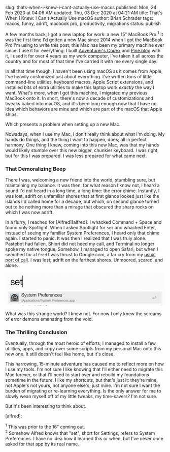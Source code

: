 slug: thats-when-i-knew-i-cant-actually-use-macos
published: Mon, 24 Feb 2020 at 04:06 AM
updated: Thu, 03 Dec 2020 at 04:21 AM
title: That's When I Knew: I Can't Actually Use macOS
author: Brian Schrader
tags: macos, funny, adrift, macbook pro, productivity, migrations
status: publish

A few months back, I got a new laptop for work: a new 15" MacBook Pro.<sup>1</sup> It was the first time I'd gotten a new Mac since 2014 when I got the MacBook Pro I'm using to write this post; this Mac has been my primary machine ever since. I use it for everything: I built [Adventurer's Codex][ac] and [Pine.blog][pine] with it, I used it for over 4 years as my work computer, I've taken it all across the country and for most of that time I've carried it with me every single day.

In all that time though, I haven't been using macOS as it comes from Apple, I've heavily customized just about everything. I've written tons of little command-line utilities, keyboard macros, Apple Script extensions, and installed bits of extra utilities to make this laptop work *exactly* the way I want. What's more, when I got this machine, I migrated my previous MacBook onto it. In short, there's now a decade of customizations and tweaks baked into macOS, and it's been long enough now that I have no idea which behaviors are mine and which are part of the macOS that Apple ships.

Which presents a problem when setting up a new Mac.

Nowadays, when I use my Mac, I don't really think about what I'm doing. My hands do things, and the thing I want to happen, does; all in perfect harmony. One thing I knew, coming into this new Mac, was that my hands would likely stumble over this new bigger, chunkier keyboard. I was right, but for this I was prepared. I was less prepared for what came next.


### That Demoralizing Beep

There I was, welcoming a new friend into the world, stumbling sure, but maintaining my balance. It was then, for what reason I know not, I heard a sound I'd not heard in a long time, a long time: the error chime. Instantly, I was lost, adrift on unfamiliar shores that at first glance looked just like the islands I'd called home for a decade, but which, on second glance turned out to be nothing more than a mirage that obscured the sharp rocks on which I was now adrift.

In a flurry, I reached for [Alfred][alfred]. I whacked Command + Space and found only Spotlight. When I asked Spotlight for `set` and whacked Enter, instead of seeing my familiar System Preferences, I heard only that chime again. I started to panic. It was then I realized that I was truly alone. Pastebot had fallen, Shiori did not heed my call, and Terminal no longer spoke my native tongue. Somehow, I managed to open Safari, but when I searched for `alfred` I was thrust to Google.com, a far cry from my [usual port of call](https://duckduckgo.com). I was lost; adrift on the farthest shores. Unmoored, scared, and alone.

![Alfred using Settings to Open System Preferences](/images/blog/alfred-set.png)

What was this strange world? I knew not. For now I only knew the screams of error demons emanating from the void.


### The Thrilling Conclusion

Eventually, through the most heroic of efforts, I managed to install a few utilities, apps, and copy over some scripts from my personal Mac onto this new one. It still doesn't feel like home, but it's close.

This harrowing, 15-minute adventure has caused me to reflect more on how I use my tools. I'm not sure I like knowing that I'll either need to migrate this Mac forever, or that I'll need to start over and rebuild my foundations sometime in the future. I like my shortcuts, but that's just it: they're mine, not Apple's not yours, not anyone else's; just mine. I'm not sure I want the burden of migrating or re-learning everything. Is the only answer for me to slowly wean myself off of my little tweaks, my time-savers? I'm not sure.

But it's been interesting to think about.

[pine]: https://pine.blog
[ac]: https://adventurerscodex.com
[alfred]:


<div class="footnote">
    <sup>1</sup> This was prior to the 16" coming out.<br />
    <sup>2</sup> Somehow Alfred knows that "set", short for Settings, refers to System Preferences. I have no idea how it learned this or when, but I've never once asked for that app by its real name.
</div
